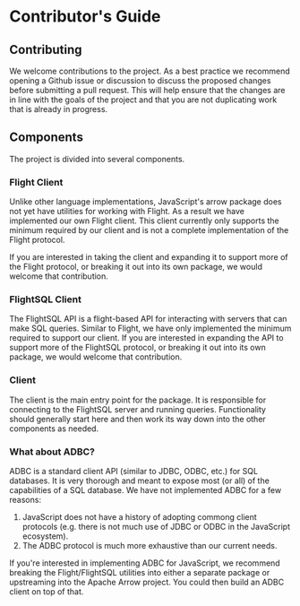 # Contributor's Guide

## Contributing

We welcome contributions to the project. As a best practice we recommend opening a Github issue or discussion to discuss
the proposed changes before submitting a pull request. This will help ensure that the changes are in line with the goals
of the project and that you are not duplicating work that is already in progress.

## Components

The project is divided into several components.

### Flight Client

Unlike other language implementations, JavaScript's arrow package does not yet have utilities for working with Flight.
As a result we have implemented our own Flight client. This client currently only supports the minimum required by our
client and is not a complete implementation of the Flight protocol.

If you are interested in taking the client and expanding it to support more of the Flight protocol, or breaking it out
into its own package, we would welcome that contribution.

### FlightSQL Client

The FlightSQL API is a flight-based API for interacting with servers that can make SQL queries. Similar to Flight, we
have only implemented the minimum required to support our client. If you are interested in expanding the API to support
more of the FlightSQL protocol, or breaking it out into its own package, we would welcome that contribution.

### Client

The client is the main entry point for the package. It is responsible for connecting to the FlightSQL server and running
queries. Functionality should generally start here and then work its way down into the other components as needed.

### What about ADBC?

ADBC is a standard client API (similar to JDBC, ODBC, etc.) for SQL databases. It is very thorough and meant to expose
most (or all) of the capabilities of a SQL database. We have not implemented ADBC for a few reasons:

1. JavaScript does not have a history of adopting commong client protocols (e.g. there is not much use of JDBC or ODBC
   in the JavaScript ecosystem).
2. The ADBC protocol is much more exhaustive than our current needs.

If you're interested in implementing ADBC for JavaScript, we recommend breaking the Flight/FlightSQL utilities into either
a separate package or upstreaming into the Apache Arrow project. You could then build an ADBC client on top of that.
